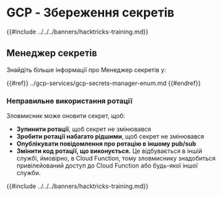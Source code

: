 # GCP - Збереження секретів

{{#include ../../../banners/hacktricks-training.md}}

## Менеджер секретів

Знайдіть більше інформації про Менеджер секретів у:

{{#ref}}
../gcp-services/gcp-secrets-manager-enum.md
{{#endref}}

### Неправильне використання ротації

Зловмисник може оновити секрет, щоб:

- **Зупинити ротації**, щоб секрет не змінювався
- **Зробити ротації набагато рідшими**, щоб секрет не змінювався
- **Опублікувати повідомлення про ротацію в іншому pub/sub**
- **Змінити код ротації, що виконується.** Це відбувається в іншій службі, ймовірно, в Cloud Function, тому зловмиснику знадобиться привілейований доступ до Cloud Function або будь-якої іншої служби.

{{#include ../../../banners/hacktricks-training.md}}
